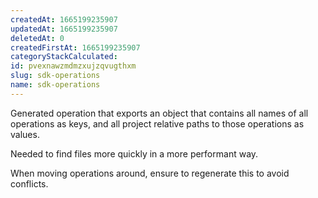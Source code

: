 ```yaml
---
createdAt: 1665199235907
updatedAt: 1665199235907
deletedAt: 0
createdFirstAt: 1665199235907
categoryStackCalculated: 
id: pvexnawzmdmzxujzqvugthxm
slug: sdk-operations
name: sdk-operations
---
```









































Generated operation that exports an object that contains all names of all operations as keys, and all project relative paths to those operations as values.

Needed to find files more quickly in a more performant way.

When moving operations around, ensure to regenerate this to avoid conflicts.
